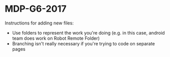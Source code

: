 # MDP-G6-2017

Instructions for adding new files:
- Use folders to represent the work you're doing (e.g. in this case, android team does work on Robot Remote Folder)
- Branching isn't really necessary if you're trying to code on separate pages